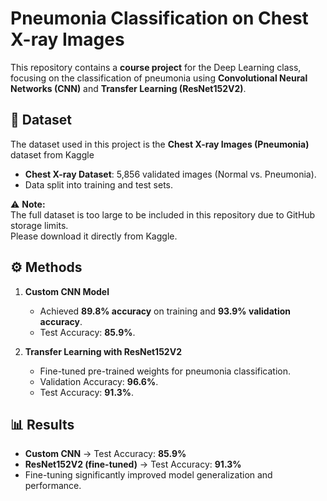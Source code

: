 # Pneumonia Classification on Chest X-ray Images  

This repository contains a **course project** for the Deep Learning class, focusing on the classification of pneumonia using **Convolutional Neural Networks (CNN)** and **Transfer Learning (ResNet152V2)**.  

## 📌 Dataset
The dataset used in this project is the **Chest X-ray Images (Pneumonia)** dataset from Kaggle
- **Chest X-ray Dataset**: 5,856 validated images (Normal vs. Pneumonia).  
- Data split into training and test sets.

⚠️ **Note:**  
The full dataset is too large to be included in this repository due to GitHub storage limits.  
Please download it directly from Kaggle.

## ⚙️ Methods  
1. **Custom CNN Model**  
   - Achieved **89.8% accuracy** on training and **93.9% validation accuracy**.  
   - Test Accuracy: **85.9%**.  

2. **Transfer Learning with ResNet152V2**  
   - Fine-tuned pre-trained weights for pneumonia classification.  
   - Validation Accuracy: **96.6%**.  
   - Test Accuracy: **91.3%**.  

## 📊 Results  
- **Custom CNN** → Test Accuracy: **85.9%**  
- **ResNet152V2 (fine-tuned)** → Test Accuracy: **91.3%**  
- Fine-tuning significantly improved model generalization and performance.  
